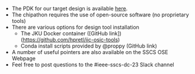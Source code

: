 
* The PDK for our target design is available [here](https://github.com/google/gf180mcu-pdk).  
* The chipathon requires the use of open-source software (no proprietary tools)
* There are various options for design tool installation
  * The JKU Docker container ([GitHub link])(https://github.com/hpretl/iic-osic-tools)
  * Conda install scripts provided by @proppy (GitHub link) 
* A number of useful pointers are also available on the SSCS OSE Webpage
* Feel free to post questions to the #ieee-sscs-dc-23 Slack channel
